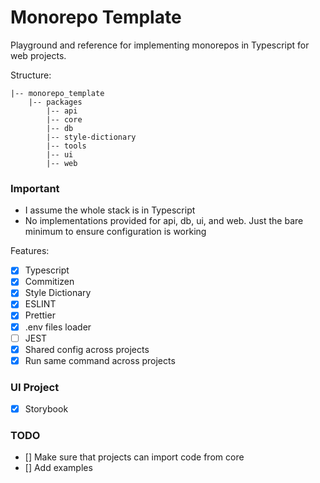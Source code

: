 # Monorepo Template

Playground and reference for implementing monorepos in Typescript for web projects.

Structure:

```
|-- monorepo_template
    |-- packages
        |-- api
        |-- core
        |-- db
        |-- style-dictionary
        |-- tools
        |-- ui
        |-- web
```

### Important
- I assume the whole stack is in Typescript
- No implementations provided for api, db, ui, and web. Just the bare minimum to ensure configuration is working

Features:

- [X] Typescript
- [X] Commitizen
- [X] Style Dictionary
- [X] ESLINT
- [X] Prettier
- [X] .env files loader
- [ ] JEST
- [X] Shared config across projects
- [X] Run same command across projects

### UI Project
- [X] Storybook

### TODO

- [] Make sure that projects can import code from core
- [] Add examples